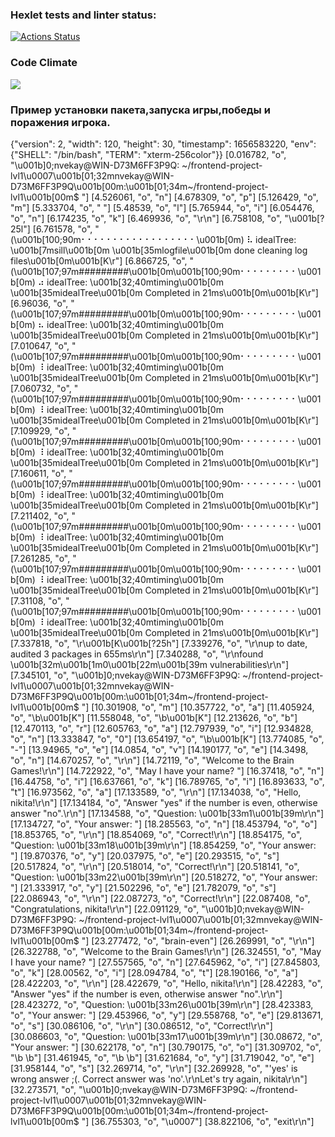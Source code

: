 ### Hexlet tests and linter status:

[![Actions Status](https://github.com/nvekay/frontend-project-lvl1/workflows/hexlet-check/badge.svg)](https://github.com/nvekay/frontend-project-lvl1/actions)
### Code Climate
<a href="https://codeclimate.com/github/nvekay/frontend-project-lvl1"><img src="https://api.codeclimate.com/v1/badges/a99a88d28ad37a79dbf6/maintainability" /></a>

### Пример установки пакета,запуска игры,победы и поражения игрока. 
{"version": 2, "width": 120, "height": 30, "timestamp": 1656583220, "env": {"SHELL": "/bin/bash", "TERM": "xterm-256color"}}
[0.016782, "o", "\u001b]0;nvekay@WIN-D73M6FF3P9Q: ~/frontend-project-lvl1\u0007\u001b[01;32mnvekay@WIN-D73M6FF3P9Q\u001b[00m:\u001b[01;34m~/frontend-project-lvl1\u001b[00m$ "]
[4.526061, "o", "n"]
[4.678309, "o", "p"]
[5.126429, "o", "m"]
[5.333704, "o", " "]
[5.48539, "o", "l"]
[5.765944, "o", "i"]
[6.054476, "o", "n"]
[6.174235, "o", "k"]
[6.469936, "o", "\r\n"]
[6.758108, "o", "\u001b[?25l"]
[6.761578, "o", "(\u001b[100;90m⠂⠂⠂⠂⠂⠂⠂⠂⠂⠂⠂⠂⠂⠂⠂⠂⠂⠂\u001b[0m) ⠧ idealTree: \u001b[7msill\u001b[0m \u001b[35mlogfile\u001b[0m done cleaning log files\u001b[0m\u001b[K\r"]
[6.866725, "o", "(\u001b[107;97m#########\u001b[0m\u001b[100;90m⠂⠂⠂⠂⠂⠂⠂⠂⠂\u001b[0m) ⠴ idealTree: \u001b[32;40mtiming\u001b[0m \u001b[35midealTree\u001b[0m Completed in 21ms\u001b[0m\u001b[K\r"]
[6.96036, "o", "(\u001b[107;97m#########\u001b[0m\u001b[100;90m⠂⠂⠂⠂⠂⠂⠂⠂⠂\u001b[0m) ⠦ idealTree: \u001b[32;40mtiming\u001b[0m \u001b[35midealTree\u001b[0m Completed in 21ms\u001b[0m\u001b[K\r"]
[7.010647, "o", "(\u001b[107;97m#########\u001b[0m\u001b[100;90m⠂⠂⠂⠂⠂⠂⠂⠂⠂\u001b[0m) ⠸ idealTree: \u001b[32;40mtiming\u001b[0m \u001b[35midealTree\u001b[0m Completed in 21ms\u001b[0m\u001b[K\r"]
[7.060732, "o", "(\u001b[107;97m#########\u001b[0m\u001b[100;90m⠂⠂⠂⠂⠂⠂⠂⠂⠂\u001b[0m) ⠸ idealTree: \u001b[32;40mtiming\u001b[0m \u001b[35midealTree\u001b[0m Completed in 21ms\u001b[0m\u001b[K\r"]
[7.109929, "o", "(\u001b[107;97m#########\u001b[0m\u001b[100;90m⠂⠂⠂⠂⠂⠂⠂⠂⠂\u001b[0m) ⠸ idealTree: \u001b[32;40mtiming\u001b[0m \u001b[35midealTree\u001b[0m Completed in 21ms\u001b[0m\u001b[K\r"]
[7.160611, "o", "(\u001b[107;97m#########\u001b[0m\u001b[100;90m⠂⠂⠂⠂⠂⠂⠂⠂⠂\u001b[0m) ⠸ idealTree: \u001b[32;40mtiming\u001b[0m \u001b[35midealTree\u001b[0m Completed in 21ms\u001b[0m\u001b[K\r"]
[7.211402, "o", "(\u001b[107;97m#########\u001b[0m\u001b[100;90m⠂⠂⠂⠂⠂⠂⠂⠂⠂\u001b[0m) ⠸ idealTree: \u001b[32;40mtiming\u001b[0m \u001b[35midealTree\u001b[0m Completed in 21ms\u001b[0m\u001b[K\r"]
[7.261285, "o", "(\u001b[107;97m#########\u001b[0m\u001b[100;90m⠂⠂⠂⠂⠂⠂⠂⠂⠂\u001b[0m) ⠸ idealTree: \u001b[32;40mtiming\u001b[0m \u001b[35midealTree\u001b[0m Completed in 21ms\u001b[0m\u001b[K\r"]
[7.31108, "o", "(\u001b[107;97m#########\u001b[0m\u001b[100;90m⠂⠂⠂⠂⠂⠂⠂⠂⠂\u001b[0m) ⠸ idealTree: \u001b[32;40mtiming\u001b[0m \u001b[35midealTree\u001b[0m Completed in 21ms\u001b[0m\u001b[K\r"]
[7.337818, "o", "\r\u001b[K\u001b[?25h"]
[7.339276, "o", "\r\nup to date, audited 3 packages in 655ms\r\n"]
[7.340288, "o", "\r\nfound \u001b[32m\u001b[1m0\u001b[22m\u001b[39m vulnerabilities\r\n"]
[7.345101, "o", "\u001b]0;nvekay@WIN-D73M6FF3P9Q: ~/frontend-project-lvl1\u0007\u001b[01;32mnvekay@WIN-D73M6FF3P9Q\u001b[00m:\u001b[01;34m~/frontend-project-lvl1\u001b[00m$ "]
[10.301908, "o", "m"]
[10.357722, "o", "a"]
[11.405924, "o", "\b\u001b[K"]
[11.558048, "o", "\b\u001b[K"]
[12.213626, "o", "b"]
[12.470113, "o", "r"]
[12.605763, "o", "a"]
[12.797939, "o", "i"]
[12.934828, "o", "n"]
[13.333847, "o", "0"]
[13.654197, "o", "\b\u001b[K"]
[13.774085, "o", "-"]
[13.94965, "o", "e"]
[14.0854, "o", "v"]
[14.190177, "o", "e"]
[14.3498, "o", "n"]
[14.670257, "o", "\r\n"]
[14.72119, "o", "Welcome to the Brain Games!\r\n"]
[14.722922, "o", "May I have your name? "]
[16.37418, "o", "n"]
[16.44758, "o", "i"]
[16.637661, "o", "k"]
[16.789765, "o", "i"]
[16.893633, "o", "t"]
[16.973562, "o", "a"]
[17.133589, "o", "\r\n"]
[17.134038, "o", "Hello, nikita!\r\n"]
[17.134184, "o", "Answer \"yes\" if the number is even, otherwise answer \"no\".\r\n"]
[17.134588, "o", "Question: \u001b[33m1\u001b[39m\r\n"]
[17.134727, "o", "Your answer: "]
[18.285563, "o", "n"]
[18.453794, "o", "o"]
[18.853765, "o", "\r\n"]
[18.854069, "o", "Correct!\r\n"]
[18.854175, "o", "Question: \u001b[33m18\u001b[39m\r\n"]
[18.854259, "o", "Your answer: "]
[19.870376, "o", "y"]
[20.037975, "o", "e"]
[20.293515, "o", "s"]
[20.517824, "o", "\r\n"]
[20.518014, "o", "Correct!\r\n"]
[20.518141, "o", "Question: \u001b[33m22\u001b[39m\r\n"]
[20.518272, "o", "Your answer: "]
[21.333917, "o", "y"]
[21.502296, "o", "e"]
[21.782079, "o", "s"]
[22.086943, "o", "\r\n"]
[22.087273, "o", "Correct!\r\n"]
[22.087408, "o", "Congratulations, nikita!\r\n"]
[22.091129, "o", "\u001b]0;nvekay@WIN-D73M6FF3P9Q: ~/frontend-project-lvl1\u0007\u001b[01;32mnvekay@WIN-D73M6FF3P9Q\u001b[00m:\u001b[01;34m~/frontend-project-lvl1\u001b[00m$ "]
[23.277472, "o", "brain-even"]
[26.269991, "o", "\r\n"]
[26.322788, "o", "Welcome to the Brain Games!\r\n"]
[26.324551, "o", "May I have your name? "]
[27.557565, "o", "n"]
[27.645962, "o", "i"]
[27.845803, "o", "k"]
[28.00562, "o", "i"]
[28.094784, "o", "t"]
[28.190166, "o", "a"]
[28.422203, "o", "\r\n"]
[28.422679, "o", "Hello, nikita!\r\n"]
[28.42283, "o", "Answer \"yes\" if the number is even, otherwise answer \"no\".\r\n"]
[28.423272, "o", "Question: \u001b[33m26\u001b[39m\r\n"]
[28.423383, "o", "Your answer: "]
[29.453966, "o", "y"]
[29.558768, "o", "e"]
[29.813671, "o", "s"]
[30.086106, "o", "\r\n"]
[30.086512, "o", "Correct!\r\n"]
[30.086603, "o", "Question: \u001b[33m17\u001b[39m\r\n"]
[30.08672, "o", "Your answer: "]
[30.622178, "o", "n"]
[30.790175, "o", "o"]
[31.309702, "o", "\b \b"]
[31.461945, "o", "\b \b"]
[31.621684, "o", "y"]
[31.719042, "o", "e"]
[31.958144, "o", "s"]
[32.269714, "o", "\r\n"]
[32.269928, "o", "'yes' is wrong answer ;(. Correct answer was 'no'.\r\nLet's try again, nikita\r\n"]
[32.273571, "o", "\u001b]0;nvekay@WIN-D73M6FF3P9Q: ~/frontend-project-lvl1\u0007\u001b[01;32mnvekay@WIN-D73M6FF3P9Q\u001b[00m:\u001b[01;34m~/frontend-project-lvl1\u001b[00m$ "]
[36.755303, "o", "\u0007"]
[38.822106, "o", "exit\r\n"]